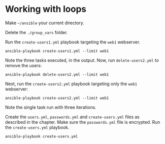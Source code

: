 # Working with loops

Make `~/ansible` your current directory.

Delete the `./group_vars` folder.

Run the `create-users1.yml` playbook targeting the `web1` webserver.

```
ansible-playbook create-users1.yml --limit web1
```

Note the three tasks executed, in the output. Now, run `delete-users2.yml` to remove the users:

```
ansible-playbook delete-users2.yml --limit web1
```

Next, run the `create-users2.yml` playbook targeting only the `web1` webserver:

```
ansible-playbook create-users2.yml --limit web1
```

Note the single task run with three iterations.

Create the `users.yml`, `passwords.yml` and `create-users.yml` files as described in the chapter. Make sure the `passwords.yml` file is encrypted. Run the `create-users.yml` playbook.

```
ansible-playbook create-users.yml
```
